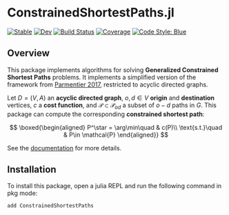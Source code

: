 # ConstrainedShortestPaths.jl

[![Stable](https://img.shields.io/badge/docs-stable-blue.svg)](https://BatyLeo.github.io/ConstrainedShortestPaths.jl/stable)
[![Dev](https://img.shields.io/badge/docs-dev-blue.svg)](https://BatyLeo.github.io/ConstrainedShortestPaths.jl/dev)
[![Build Status](https://github.com/BatyLeo/ConstrainedShortestPaths.jl/actions/workflows/CI.yml/badge.svg?branch=main)](https://github.com/BatyLeo/ConstrainedShortestPaths.jl/actions/workflows/CI.yml?query=branch%3Amain)
[![Coverage](https://codecov.io/gh/BatyLeo/ConstrainedShortestPaths.jl/branch/main/graph/badge.svg)](https://codecov.io/gh/BatyLeo/ConstrainedShortestPaths.jl)
[![Code Style: Blue](https://img.shields.io/badge/code%20style-blue-4495d1.svg)](https://github.com/invenia/BlueStyle)

## Overview

This package implements algorithms for solving **Generalized Constrained Shortest Paths** problems. It implements a simplified version of the framework from [Parmentier 2017](https://arxiv.org/abs/1504.07880), restricted to acyclic directed graphs.

Let $D=(V, A)$ an **acyclic directed graph**, $o, d\in V$ **origin** and **destination** vertices, $c$ a **cost function**, and $\mathcal{P} \subset \mathcal{P}_{od}$ a subset of $o-d$ paths in $G$. This package can compute the corresponding **constrained shortest path**:

$$
\boxed{\begin{aligned}
P^\star = \arg\min\quad & c(P)\\
\text{s.t.}\quad & P\in \mathcal{P}
\end{aligned}}
$$

See the [documentation](https://batyleo.github.io/ConstrainedShortestPaths.jl) for more details.

## Installation

To install this package, open a julia REPL and run the following command in pkg mode:

```bash
add ConstrainedShortestPaths
```
